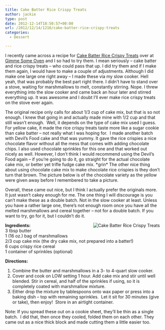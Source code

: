 ```yaml
---
title: Cake Batter Rice Crispy Treats
author: jackie
type: post
date: 2012-12-14T18:50:57+00:00
url: /2012/12/14/1216/cake-batter-rice-crispy-treats
categories:
  - Dessert

---
```

I recently came across a recipe for [Cake Batter Rice Crispy Treats][1] over at [Gimme Some Oven][2] and I so had to try them. I mean seriously &#8211; cake batter and rice crispy treats &#8211; who could pass that up. I did try them and if I make them again, I would have to make a couple of adjustments. Although I did make one large one right away &#8211; I made these via my slow cooker. Hell yeah, that was probably the best part right there. I didn&#8217;t have to stand over a stove, waiting for marshmallows to melt, constantly stirring. Nope. I threw everything into the slow cooker and came back an hour later and stirred everything up. It was awesome and I doubt I&#8217;ll ever make rice crispy treats on the stove ever again.

The original recipe only calls for about 1/3 cup of cake mix, but that is so not enough. I knew that going in and actually made mine with 1/2 cup and that still wasn&#8217;t enough.  Well, it depends on the type of cake mix used I guess. For yellow cake, it made the rice crispy treats taste more like a sugar cookie than cake batter &#8211; not really what I was hoping for.  I made another batch with Devil&#8217;s Food cake and that was yummy. It gave the rice crispies a nice chocolate flavor without all the mess that comes with adding chocolate chips. I also used chocolate sprinkles for this one and that worked out nicely as well. However, I don&#8217;t think I would recommend using the Devil&#8217;s Food again &#8211; if you&#8217;re going to do it, go straight for the actual chocolate cake mix, or better yet trifle fudge cake mix. \*grin\* The other nice thing about using chocolate cake mix to make chocolate rice crispies is they don&#8217;t turn that brown. The picture below is of the chocolate variety as the yellow were given away before I remembered to take a picture.

Overall, these came out nice, but I think I actually prefer the originals more. It just wasn&#8217;t cakey enough for me. The one thing I will discourage is you can&#8217;t make these as a double batch. Not in the slow cooker at least. Unless you have a rather large one, there&#8217;s not enough room once you have all the melted marshmallows and cereal together &#8211; not for a double batch. If you want to try, go for it, but I couldn&#8217;t do it.

<img decoding="async" style="margin: 0pt 0pt 10px 10px; float: right;" src="/wp-content/uploads/2012/12/Cake-Batter-Rice-Crispy-Treats-300x300.jpg" alt="Cake Batter Rice Crispy Treats" /> **Ingredients:**  
3 tbsp butter  
1 (16 oz.) bag of marshmallows  
2/3 cup cake mix (the dry cake mix, not prepared into a batter!)  
6 cups crispy rice cereal  
1 container of sprinkles (optional)<a title="Sprinkles" href="http://www.amazon.com/gp/product/B008X9E34E/ref=as_li_qf_sp_asin_tl?ie=UTF8&camp=1789&creative=9325&creativeASIN=B008X9E34E&linkCode=as2&tag=gimsomove-20" target="_blank"><br /> </a>

**Directions:**

  1. Combine the butter and marshmallows in a 3- to 4-quart slow cooker.
  2. Cover and cook on LOW setting 1 hour. Add cake mix and stir until well blended. Stir in cereal, and half of the sprinkles if using, so it is completely coated with marshmallow mixture.
  3. Either drop the mixture by tablespoons onto wax paper or press into a baking dish &#8211; top with remaining sprinkles.  Let it sit for 30 minutes (give or take), then enjoy!  Store in an airtight container.

Note: If you spread these out on a cookie sheet, they&#8217;ll be thin as a single batch.  I did that, then once they cooled, folded them on each other. They came out as a nice thick block and made cutting them a little easier too.

 [1]: http://www.gimmesomeoven.com/cake-batter-rice-crispy-treats/
 [2]: http://www.gimmesomeoven.com